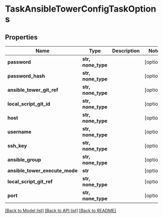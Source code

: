 # TaskAnsibleTowerConfigTaskOptions


## Properties
Name | Type | Description | Notes
------------ | ------------- | ------------- | -------------
**password** | **str, none_type** |  | [optional] 
**password_hash** | **str, none_type** |  | [optional] 
**ansible_tower_git_ref** | **str, none_type** |  | [optional] 
**local_script_git_id** | **str, none_type** |  | [optional] 
**host** | **str, none_type** |  | [optional] 
**username** | **str, none_type** |  | [optional] 
**ssh_key** | **str, none_type** |  | [optional] 
**ansible_group** | **str, none_type** |  | [optional] 
**ansible_tower_execute_mode** | **str** |  | [optional] 
**local_script_git_ref** | **str, none_type** |  | [optional] 
**port** | **str, none_type** |  | [optional] 

[[Back to Model list]](../README.md#documentation-for-models) [[Back to API list]](../README.md#documentation-for-api-endpoints) [[Back to README]](../README.md)


